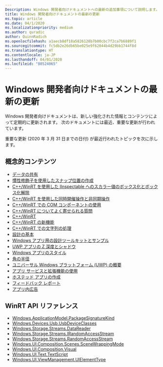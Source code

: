 ```yaml
---
Description: Windows 開発者向けドキュメントへの最新の追加事項について説明します。
title: Windows 開発者向けドキュメントの最新の更新
ms.topic: article
ms.date: 04/1/2020
ms.localizationpriority: medium
ms.author: quradic
author: QuinnRadich
ms.openlocfilehash: a1aecb8df18a5826128b7b00cbc7f2ca7b6889f1
ms.sourcegitcommit: fc5db2e26db65be025e9f62044b4d29bb1744f8d
ms.translationtype: HT
ms.contentlocale: ja-JP
ms.lasthandoff: 04/01/2020
ms.locfileid: "80524065"
---
```

# <a name="latest-updates-to-the-windows-developer-docs"></a>Windows 開発者向けドキュメントの最新の更新

Windows 開発者向けドキュメントは、新しい強化された情報とコンテンツによって定期的に更新されます。 次のドキュメントには最近、重要な更新が行われています。

重要な更新 (2020 年 3 月 31 日までの日付) が最近行われたトピックを次に示します。

## <a name="conceptual-content"></a>概念的コンテンツ

<ul>
<li><a href="https://docs.microsoft.com/windows/uwp/app-to-app/share-data">データの共有</a></li>
<li><a href="https://docs.microsoft.com/windows/uwp/composition/inertia-modifiers">慣性修飾子を使用したスナップ位置の作成</a></li>
<li><a href="https://docs.microsoft.com/windows/uwp/cpp-and-winrt-apis/boxing">C++/WinRT を使用した IInspectable へのスカラー値のボックス化とボックス化解除</a></li>
<li><a href="https://docs.microsoft.com/windows/uwp/cpp-and-winrt-apis/concurrency">C++/WinRT を使用した同時開催操作と非同期操作</a></li>
<li><a href="https://docs.microsoft.com/windows/uwp/cpp-and-winrt-apis/consume-com">C++/WinRT での COM コンポーネントの使用</a></li>
<li><a href="https://docs.microsoft.com/windows/uwp/cpp-and-winrt-apis/faq">C++/WinRT についてよく寄せられる質問</a></li>
<li><a href="https://docs.microsoft.com/windows/uwp/cpp-and-winrt-apis/index">C++/WinRT</a></li>
<li><a href="https://docs.microsoft.com/windows/uwp/cpp-and-winrt-apis/news">C++/WinRT の新機能</a></li>
<li><a href="https://docs.microsoft.com/windows/uwp/cpp-and-winrt-apis/strings">C++/WinRT での文字列の処理</a></li>
<li><a href="https://docs.microsoft.com/windows/uwp/design/basics/index">設計の基本</a></li>
<li><a href="https://docs.microsoft.com/windows/uwp/design/downloads/index">Windows アプリ用の設計ツールキットとサンプル</a></li>
<li><a href="https://docs.microsoft.com/windows/uwp/design/layout/depth-shadow">UWP アプリの Z 深度とシャドウ</a></li>
<li><a href="https://docs.microsoft.com/windows/uwp/design/style/index">Windows アプリのスタイル</a></li>
<li><a href="https://docs.microsoft.com/windows/uwp/design/style/rounded-corner">角の半径</a></li>
<li><a href="https://docs.microsoft.com/windows/uwp/get-started/index">ユニバーサル Windows プラットフォーム (UWP) の概要</a></li>
<li><a href="https://docs.microsoft.com/windows/uwp/launch-resume/app-services">アプリ サービスと拡張機能の使用</a></li>
<li><a href="https://docs.microsoft.com/windows/uwp/launch-resume/hosted-apps">ホステッド アプリの作成</a></li>
<li><a href="https://docs.microsoft.com/windows/uwp/publish/feedback-report">フィードバック レポート</a></li>
<li><a href="https://docs.microsoft.com/windows/uwp/publish/in-app-ads">アプリ内広告</a></li>
</ul>

## <a name="winrt-api-reference"></a>WinRT API リファレンス

<ul>
<li><a href="https://docs.microsoft.com/uwp/api/windows.applicationmodel.packagesignaturekind">Windows.ApplicationModel.PackageSignatureKind</a></li>
<li><a href="https://docs.microsoft.com/uwp/api/windows.devices.usb.usbdeviceclasses">Windows.Devices.Usb.UsbDeviceClasses</a></li>
<li><a href="https://docs.microsoft.com/uwp/api/windows.storage.streams.datareader">Windows.Storage.Streams.DataReader</a></li>
<li><a href="https://docs.microsoft.com/uwp/api/windows.storage.streams.irandomaccessstream">Windows.Storage.Streams.IRandomAccessStream</a></li>
<li><a href="https://docs.microsoft.com/uwp/api/windows.storage.streams.randomaccessstream">Windows.Storage.Streams.RandomAccessStream</a></li>
<li><a href="https://docs.microsoft.com/uwp/api/windows.ui.composition.scenes.scenewrappingmode">Windows.UI.Composition.Scenes.SceneWrappingMode</a></li>
<li><a href="https://docs.microsoft.com/uwp/api/windows.ui.composition.visual">Windows.UI.Composition.Visual</a></li>
<li><a href="https://docs.microsoft.com/uwp/api/windows.ui.text.textscript">Windows.UI.Text.TextScript</a></li>
<li><a href="https://docs.microsoft.com/uwp/api/windows.ui.viewmanagement.uielementtype">Windows.UI.ViewManagement.UIElementType</a></li>
</ul>
